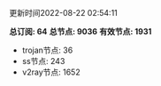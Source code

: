 更新时间2022-08-22 02:54:11

**总订阅: 64**
**总节点: 9036**
**有效节点: 1931**
- trojan节点: 36
- ss节点: 243
- v2ray节点: 1652
